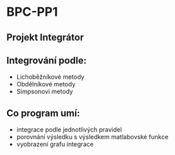 # BPC-PP1
## Projekt Integrátor
## Integrování podle:
- Lichoběžníkové metody
- Obdélníkové metody
- Simpsonovi metody
## Co program umí:
- integrace podle jednotlivých pravidel
- porovnání výsledku s výsledkem matlabovské funkce
- vyobrazení grafu integrace

